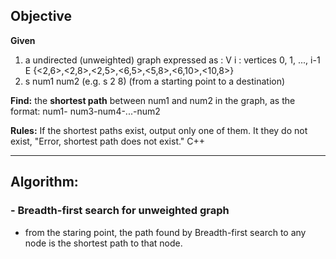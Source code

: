 ## Objective

**Given**

1.  a undirected (unweighted) graph expressed as :
    V i : vertices 0, 1, ..., i-1
    E {&lt;2,6&gt;,&lt;2,8&gt;,&lt;2,5&gt;,&lt;6,5&gt;,&lt;5,8&gt;,&lt;6,10&gt;,&lt;10,8&gt;}
2.  s num1 num2 (e.g. s 2 8) (from a starting point to a destination)

**Find:**
the **shortest path** between num1 and num2 in the graph, as the format: num1- num3-num4-...-num2

**Rules:**
If the shortest paths exist, output only one of them. It they do not exist, "Error, shortest path does not exist."
C++

* * *

## Algorithm:

### \- Breadth-first search for **unweighted** graph

- from the staring point, the path found by Breadth-first search to any node is the shortest path to that node.
